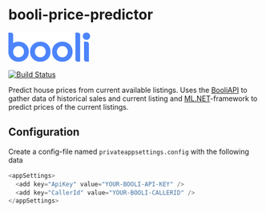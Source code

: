 # booli-price-predictor
![](booli_logo.png?raw=true "Booli")

[![Build Status](https://dev.azure.com/niklasbrannlund/house-price-predictor/_apis/build/status/niklasbrannlund.booli-price-predictor?branchName=master)](https://dev.azure.com/niklasbrannlund/house-price-predictor/_build/latest?definitionId=1&branchName=master)

Predict house prices from current available listings.
Uses the [BooliAPI](https://www.booli.se/p/api/) to gather data of historical sales and current listing and [ML.NET](https://dotnet.microsoft.com/apps/machinelearning-ai/ml-dotnet)-framework to predict prices of the current listings.


## Configuration
Create a config-file named `privateappsettings.config` with the following data
```C#
<appSettings>
  <add key="ApiKey" value="YOUR-BOOLI-API-KEY" />
  <add key="CallerId" value="YOUR-BOOLI-CALLERID" />
</appSettings>
```
